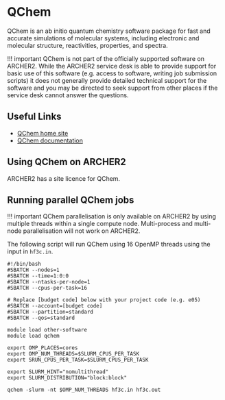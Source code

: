 # QChem

QChem is an ab initio quantum chemistry software package for fast and
accurate simulations of molecular systems, including electronic and
molecular structure, reactivities, properties, and spectra.

!!! important
    QChem is not part of the officially supported
    software on ARCHER2. While the ARCHER2 service desk is able to provide
    support for basic use of this software (e.g. access to software, writing
    job submission scripts) it does not generally provide detailed technical
    support for the software and you may be directed to seek support from
    other places if the service desk cannot answer the questions.

## Useful Links

- [QChem home site](https://www.q-chem.com/)
- [QChem documentation](https://manual.q-chem.com/)

## Using QChem on ARCHER2

ARCHER2 has a site licence for QChem.

## Running parallel QChem jobs

!!! important
    QChem parallelisation is only available on ARCHER2 by using multiple threads 
    within a single compute node. Multi-process and multi-node parallelisation 
    will not work on ARCHER2.

The following script will run QChem using 16 OpenMP threads using the input in
`hf3c.in`.

```slurm
#!/bin/bash
#SBATCH --nodes=1
#SBATCH --time=1:0:0
#SBATCH --ntasks-per-node=1
#SBATCH --cpus-per-task=16

# Replace [budget code] below with your project code (e.g. e05)
#SBATCH --account=[budget code]
#SBATCH --partition=standard
#SBATCH --qos=standard

module load other-software
module load qchem

export OMP_PLACES=cores
export OMP_NUM_THREADS=$SLURM_CPUS_PER_TASK
export SRUN_CPUS_PER_TASK=$SLURM_CPUS_PER_TASK

export SLURM_HINT="nomultithread"
export SLURM_DISTRIBUTION="block:block"

qchem -slurm -nt $OMP_NUM_THREADS hf3c.in hf3c.out
```

